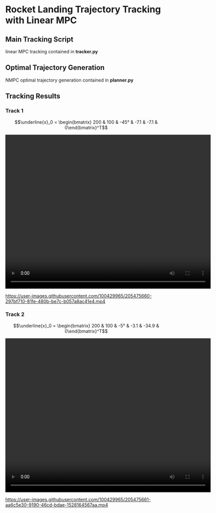 # Rocket Landing Trajectory Tracking with Linear MPC

## Main Tracking Script
linear MPC tracking contained in **tracker.py**

## Optimal Trajectory Generation
NMPC optimal trajectory generation contained in  **planner.py**

## Tracking Results
### Track 1
$$\underline{x}_0 = \begin{bmatrix} 200 & 100 & -45° & -7.1 & -7.1 & 0\end{bmatrix}^T$$

<video width="640" height="480" controls>
  <source src="https://github.com/Cylon-Garage/rocket-lander/blob/master/animation1.mp4?raw=true" type="video/mp4">
</video>

https://user-images.githubusercontent.com/100429965/205475660-297bf710-81fe-480b-be7c-b057a8ac41e4.mp4



### Track 2
$$\underline{x}_0 = \begin{bmatrix} 200 & 100 & -5° & -3.1 & -34.9 & 0\end{bmatrix}^T$$

<video width="640" height="480" controls>
  <source src="https://github.com/Cylon-Garage/rocket-lander/blob/master/animation2.mp4?raw=true" type="video/mp4">
</video>


https://user-images.githubusercontent.com/100429965/205475661-aa6c5e30-9190-46cd-bdae-1528164567aa.mp4

